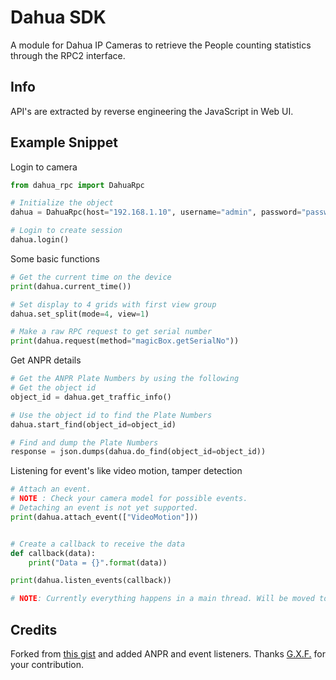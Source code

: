 # Dahua SDK
A module for Dahua IP Cameras to retrieve the People counting statistics through the RPC2 interface.

## Info

API's are extracted by reverse engineering the JavaScript in Web UI. 

## Example Snippet

Login to camera
```py
from dahua_rpc import DahuaRpc

# Initialize the object
dahua = DahuaRpc(host="192.168.1.10", username="admin", password="password")

# Login to create session
dahua.login()
```

Some basic functions
```py
# Get the current time on the device
print(dahua.current_time())

# Set display to 4 grids with first view group
dahua.set_split(mode=4, view=1)

# Make a raw RPC request to get serial number
print(dahua.request(method="magicBox.getSerialNo"))
```

Get ANPR details
```py
# Get the ANPR Plate Numbers by using the following
# Get the object id
object_id = dahua.get_traffic_info() 

# Use the object id to find the Plate Numbers
dahua.start_find(object_id=object_id) 

# Find and dump the Plate Numbers
response = json.dumps(dahua.do_find(object_id=object_id)) 
```


Listening for event's like video motion, tamper detection
```py
# Attach an event. 
# NOTE : Check your camera model for possible events.
# Detaching an event is not yet supported.
print(dahua.attach_event(["VideoMotion"]))


# Create a callback to receive the data
def callback(data):
    print("Data = {}".format(data))

print(dahua.listen_events(callback))

# NOTE: Currently everything happens in a main thread. Will be moved to a thread in later update
```

## Credits

Forked from [this gist](https://gist.github.com/gxfxyz/48072a72be3a169bc43549e676713201) and added ANPR and event listeners. Thanks [G.X.F.](https://gist.github.com/gxfxyz) for your contribution.
